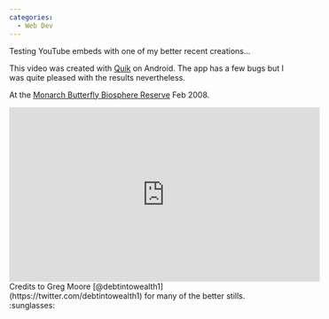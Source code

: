 ```yaml
---
categories:
  - Web Dev
---
```

Testing YouTube embeds with one of my better recent creations...

This video was created with [Quik](https://play.google.com/store/apps/details?id=com.stupeflix.replay&hl=en_US) on Android. The app has a few bugs but I was quite pleased with the results nevertheless.

At the [Monarch Butterfly Biosphere Reserve](https://en.wikipedia.org/wiki/Monarch_Butterfly_Biosphere_Reserve) Feb 2008.
<div class="embed-responsive embed-responsive-16by9">
  <iframe width="560" height="315" src="https://www.youtube-nocookie.com/embed/pNRdtHTIoYg" frameborder="0" allow="autoplay; encrypted-media" allowfullscreen></iframe>
</div>
Credits to Greg Moore [@debtintowealth1](https://twitter.com/debtintowealth1) for many of the better stills. :sunglasses:
